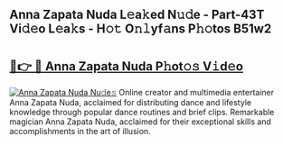 ## Anna Zapata Nuda L𝚎a𝚔ed N𝚞𝚍e - Part-43T Vi𝚍𝚎o L𝚎a𝚔s - H𝚘𝚝 O𝚗𝚕yf𝚊ns P𝚑𝚘tos B51w2

# <h2><a href="http://kf7978.oniu.top/?m=Anna+Zapata+Nuda">🔗👉 🔴 Anna Zapata Nuda P𝚑ot𝚘𝚜 V𝚒d𝚎o</a></h2>

[![Anna Zapata Nuda Nu𝚍e𝚜](https://i.imgur.com/0qMVB7G.gif)](http://kf7978.oniu.top/?m=Anna+Zapata+Nuda)
Online creator and multimedia entertainer Anna Zapata Nuda, acclaimed for distributing dance and lifestyle knowledge through popular dance routines and brief clips. Remarkable magician Anna Zapata Nuda, acclaimed for their exceptional skills and accomplishments in the art of illusion.  
